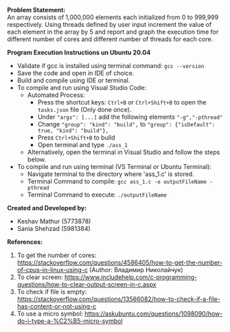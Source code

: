 <b>Problem Statement:</b><br />
An array consists of 1,000,000 elements each initialized from 0 to 999,999 respectively. Using threads defined by user input increment the value of each element in the array by 5 and report and graph the execution time for different number of cores and different number of threads for each core.

<b>Program Execution Instructions un Ubuntu 20.04</b>
- Validate if gcc is installed using terminal command: ```gcc --version```
- Save the code and open in IDE of choice.
- Build and compile using IDE or terminal.
- To compile and run using Visual Studio Code:
  - Automated Process:
    - Press the shortcut keys: ```Ctrl+B``` or ```Ctrl+Shift+B``` to open the ```tasks.json``` file (Only done once).
    - Under ```"args": [...]``` add the following elements ```"-g","-pthread"```
    - Change ```"group": "kind": "build",``` to ```"group": {"isDefault": true, "kind": "build"},```
    - Press ```Ctrl+Shift+B``` to build
    - Open terminal and type ```./ass_1```
  - Alternatively, open the terminal in Visual Studio and follow the steps below.
- To compile and run using terminal (VS Terminal or Ubuntu Terminal):
  - Navigate terminal to the directory where 'ass_1.c' is stored.
  - Terminal Command to compile: ```gcc ass_1.c -o outputFileName -pthread```
  - Terminal Command to execute: ```./outputFileName```

<b>Created and Developed by:</b>
- Keshav Mathur (5773878)
- Sania Shehzad (5981384)

<b>References:</b>
1. To get the number of cores: https://stackoverflow.com/questions/4586405/how-to-get-the-number-of-cpus-in-linux-using-c (Author: Владимир Николайчук)
2. To clear screen: https://www.includehelp.com/c-programming-questions/how-to-clear-output-screen-in-c.aspx
3. To check if file is empty: https://stackoverflow.com/questions/13566082/how-to-check-if-a-file-has-content-or-not-using-c
4. To use a micro symbol: https://askubuntu.com/questions/1098090/how-do-i-type-a-%C2%B5-micro-symbol

